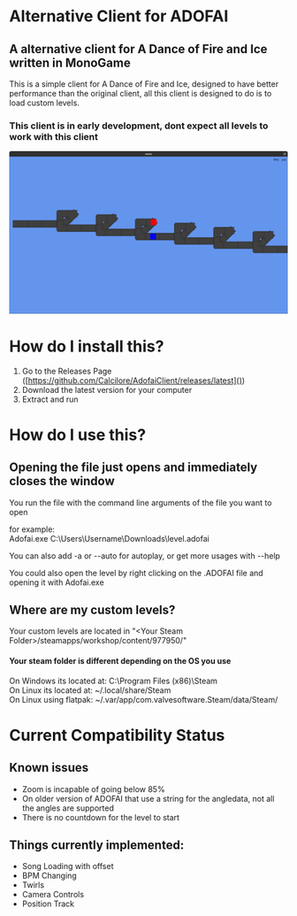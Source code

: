 # Alternative Client for  ADOFAI
## A alternative client for A Dance of Fire and Ice written in MonoGame

This is a simple client for A Dance of Fire and Ice, designed to have better performance than the original client, all this client is designed to do is to load custom levels.

### This client is in early development, dont expect all levels to work with this client

![](Screenshot.png)

# How do I install this?

1. Go to the Releases Page ([https://github.com/Calcilore/AdofaiClient/releases/latest]())
2. Download the latest version for your computer 
3. Extract and run

# How do I use this?

## Opening the file just opens and immediately closes the window
You run the file with the command line arguments of the file you want to open

for example: <br>
Adofai.exe C:\Users\Username\Downloads\level.adofai

You can also add -a or --auto for autoplay, or get more usages with --help

You could also open the level by right clicking on the .ADOFAI file and opening it with Adofai.exe

## Where are my custom levels?

Your custom levels are located in "&lt;Your Steam Folder&gt;/steamapps/workshop/content/977950/" 

#### Your steam folder is different depending on the OS you use
On Windows its located at: C:\Program Files (x86)\Steam <br>
On Linux its located at: ~/.local/share/Steam <br>
On Linux using flatpak: ~/.var/app/com.valvesoftware.Steam/data/Steam/

# Current Compatibility Status

## Known issues
 - Zoom is incapable of going below 85%
 - On older version of ADOFAI that use a string for the angledata, not all the angles are supported
 - There is no countdown for the level to start

## Things currently implemented:
 - Song Loading with offset
 - BPM Changing
 - Twirls
 - Camera Controls
 - Position Track
